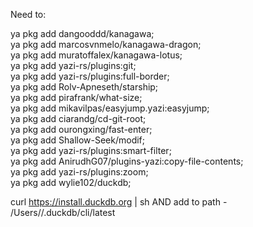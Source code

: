 Need to:

ya pkg add dangooddd/kanagawa; \
ya pkg add marcosvnmelo/kanagawa-dragon; \
ya pkg add muratoffalex/kanagawa-lotus; \
ya pkg add yazi-rs/plugins:git; \
ya pkg add yazi-rs/plugins:full-border; \
ya pkg add Rolv-Apneseth/starship; \
ya pkg add pirafrank/what-size; \
ya pkg add mikavilpas/easyjump.yazi:easyjump; \
ya pkg add ciarandg/cd-git-root; \
ya pkg add ourongxing/fast-enter; \
ya pkg add Shallow-Seek/modif; \
ya pkg add yazi-rs/plugins:smart-filter; \
ya pkg add AnirudhG07/plugins-yazi:copy-file-contents; \
ya pkg add yazi-rs/plugins:zoom; \
ya pkg add wylie102/duckdb;

curl <https://install.duckdb.org> | sh
AND
add to path - /Users/<USERNAME>/.duckdb/cli/latest
